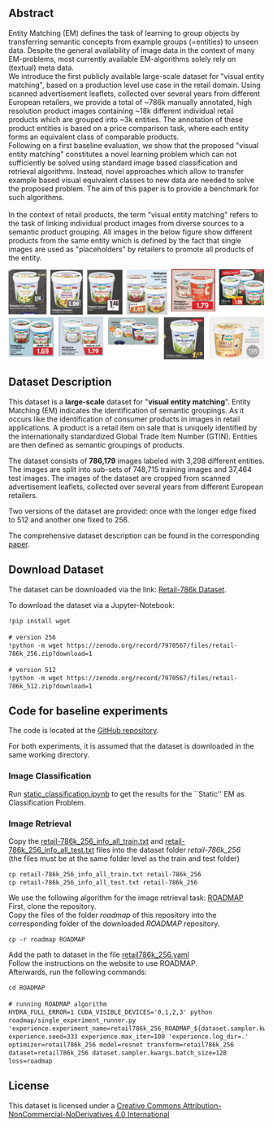 ## Abstract
Entity Matching (EM) defines the task of learning to group objects by transferring semantic concepts from example groups (=entities) to unseen data. Despite the general availability of image data in the context of many EM-problems, most currently available EM-algorithms solely rely on (textual) meta data.<br>
We introduce the first publicly available large-scale dataset for "visual entity matching", based on a production level use case in the retail domain. Using scanned advertisement leaflets, collected over several years from different European retailers, we provide a total of ~786k manually annotated, high resolution product images containing ~18k different individual retail products which are grouped into ~3k entities. The annotation of these product entities is based on a price comparison task, where each entity forms an equivalent class of comparable products.<br>
Following on a first baseline evaluation, we show that the proposed "visual entity matching" constitutes a novel learning problem which can not sufficiently be solved using standard image based classification and retrieval algorithms. Instead, novel approaches which allow to transfer example based visual equivalent classes to new data are needed to solve the proposed problem. The aim of this paper is to provide a benchmark for such algorithms.<br>
<br>
In the context of retail products, the term "visual entity matching" refers to the task of linking individual product images from diverse sources to a semantic product grouping. All images in the below figure show different products from the same entity which is defined by the fact that single images are used as "placeholders" by retailers to promote all products of the entity.<br>
<p align="center">
    <img src="/images/visual_abstract.svg">
</p>


## Dataset Description
This dataset is a **large-scale** dataset for "**visual entity matching**". Entity Matching (EM) indicates the identification of semantic groupings. As it occurs like the identification of consumer products in images in retail applications. A product is a retail item on sale that is uniquely identified by the internationally standardized Global Trade Item Number (GTIN). Entities are then defined as semantic groupings of products.

The dataset consists of **786,179** images labeled with 3,298 different entities. The images are split into sub-sets of 748,715 training images and 37,464 test images. The images of the dataset are cropped from scanned advertisement leaflets, collected over several years from different European retailers.

Two versions of the dataset are provided: once with the longer edge fixed to 512 and another one fixed to 256.

The comprehensive dataset description can be found in the corresponding [paper](https://arxiv.org/abs/2309.17164).

## Download Dataset
The dataset can be downloaded via the link: [Retail-786k Dataset](https://zenodo.org/record/7970567).

To download the dataset via a Jupyter-Notebook:
```
!pip install wget

# version 256
!python -m wget https://zenodo.org/record/7970567/files/retail-786k_256.zip?download=1

# version 512
!python -m wget https://zenodo.org/record/7970567/files/retail-786k_512.zip?download=1
```
## Code for baseline experiments

The code is located at the [GitHub repository](https://github.com/retail786k/retail786k-dataset).

For both experiments, it is assumed that the dataset is downloaded in the same working directory.

### Image Classification
Run [static_classification.ipynb](code/classification/static_classification.ipynb) to get the results for the ``Static'' EM as Classification Problem.

### Image Retrieval

Copy the [retail-786k\_256\_info\_all\_train.txt](code/retrieval/retail-786k_256_info_all_train.txt) and [retail-786k\_256\_info\_all\_test.txt](code/retrieval/retail-786k_256_info_all_test.txt) files into the dataset folder <em>retail-786k_256</em><br>
(the files must be at the same folder level as the train and test folder)

```
cp retail-786k_256_info_all_train.txt retail-786k_256
cp retail-786k_256_info_all_test.txt retail-786k_256
```

We use the following algorithm for the image retrieval task: [ROADMAP](https://github.com/elias-ramzi/ROADMAP)<br>
First, clone the repository.<br>
Copy the files of the folder <em>roadmap</em> of this repository into the corresponding folder of the downloaded <em>ROADMAP</em> repository.
```
cp -r roadmap ROADMAP
```
Add the path to dataset in the file [retail786k_256.yaml](code/retrieval/roadmap/config/dataset/retail786k_256.yaml)<br>
Follow the instructions on the website to use ROADMAP.<br>
Afterwards, run the following commands:
```
cd ROADMAP

# running ROADMAP algorithm
HYDRA_FULL_ERROR=1 CUDA_VISIBLE_DEVICES='0,1,2,3' python roadmap/single_experiment_runner.py 'experience.experiment_name=retail786k_256_ROADMAP_${dataset.sampler.kwargs.batch_size}_sota' experience.seed=333 experience.max_iter=100 'experience.log_dir=.' optimizer=retail786k_256 model=resnet transform=retail786k_256 dataset=retail786k_256 dataset.sampler.kwargs.batch_size=128 loss=roadmap
```

## License
This dataset is licensed under a [Creative Commons Attribution-NonCommercial-NoDerivatives 4.0 International](https://creativecommons.org/licenses/by-nc-nd/4.0/)
